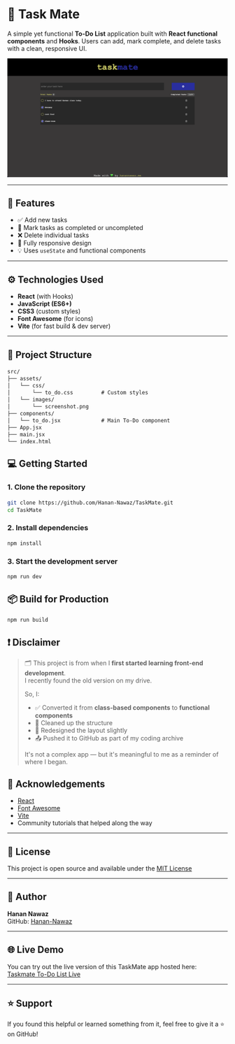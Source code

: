 # 📝 Task Mate

A simple yet functional **To-Do List** application built with **React functional components** and **Hooks**. Users can add, mark complete, and delete tasks with a clean, responsive UI.

![screenshot](https://github.com/Hanan-Nawaz/TaskMate/blob/main/src/assets/images/screenshot.png) <!-- You can replace this with your actual screenshot path -->

---

## 🚀 Features

- ✅ Add new tasks
- 🔁 Mark tasks as completed or uncompleted
- ❌ Delete individual tasks
- 📱 Fully responsive design
- 💡 Uses `useState` and functional components

---

## ⚙️ Technologies Used

- **React** (with Hooks)
- **JavaScript (ES6+)**
- **CSS3** (custom styles)
- **Font Awesome** (for icons)
- **Vite** (for fast build & dev server)

---

## 📂 Project Structure

```plaintext
src/
├── assets/
│   └── css/
│       └── to_do.css         # Custom styles
│   └── images/
│       └── screenshot.png 
├── components/
│   └── to_do.jsx             # Main To-Do component
├── App.jsx
├── main.jsx
└── index.html
```

## 💻 Getting Started

### 1. Clone the repository

```bash
git clone https://github.com/Hanan-Nawaz/TaskMate.git
cd TaskMate

```

### 2. Install dependencies

```bash
npm install
```

### 3. Start the development server

```bash
npm run dev

```

## 📦 Build for Production

 ```bash
npm run build
```

## ❗ Disclaimer

> 🗂️ This project is from when I **first started learning front-end development**.  
> I recently found the old version on my drive.  
>
> So, I:
> - ✅ Converted it from **class-based components** to **functional components**
> - 🧹 Cleaned up the structure
> - 🎨 Redesigned the layout slightly
> - 📤 Pushed it to GitHub as part of my coding archive  
>
> It's not a complex app — but it's meaningful to me as a reminder of where I began.

## 🙏 Acknowledgements

- [React](https://reactjs.org/)
- [Font Awesome](https://fontawesome.com/)
- [Vite](https://vitejs.dev/)
- Community tutorials that helped along the way

---

## 📜 License

This project is open source and available under the [MIT License](https://opensource.org/licenses/MIT)

---

## 👤 Author

**Hanan Nawaz**  
GitHub: [Hanan-Nawaz](https://github.com/hanan-nawaz)

---

## 🌐 Live Demo

You can try out the live version of this TaskMate app hosted here:  
[Taskmate To-Do List Live](https://your-taskmate-link.com)

---

## ⭐ Support

If you found this helpful or learned something from it, feel free to give it a ⭐ on GitHub!


